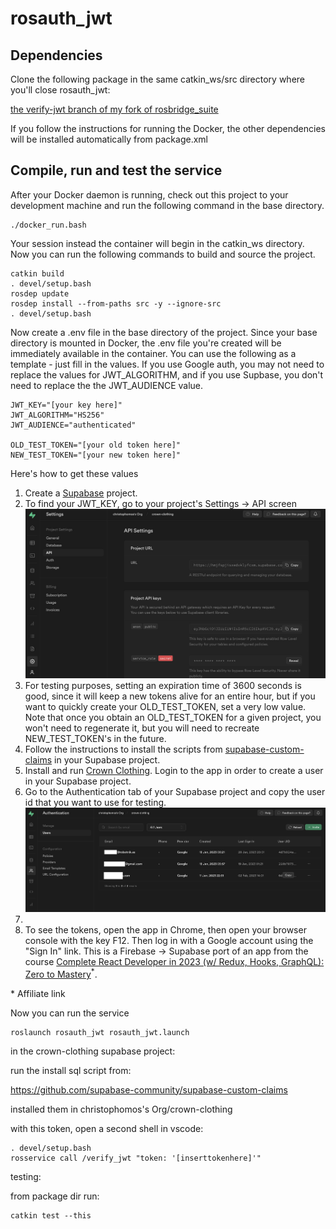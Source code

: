 # rosauth_jwt

## Dependencies


Clone the following package in the same catkin_ws/src directory where you'll close rosauth_jwt:

[the verify-jwt branch of my fork of rosbridge_suite](https://github.com/ChrisPaliqaw/rosbridge_suite/tree/verify-jwt)

If you follow the instructions for running the Docker, the other dependencies will be installed automatically from package.xml

## Compile, run and test the service
After your Docker daemon is running, check out this project to your development machine and run the following command in the base directory.
```
./docker_run.bash
```

Your session instead the container will begin in the catkin_ws directory. Now you can run the following commands to build and source the project.
```
catkin build
. devel/setup.bash
rosdep update
rosdep install --from-paths src -y --ignore-src
. devel/setup.bash 
```

Now create a .env file in the base directory of the project. Since your base directory is mounted in Docker, the .env file
you're created will be immediately available in the container. You can use the following as a template - just fill in the values.
If you use Google auth, you may not need to replace the values for JWT_ALGORITHM, and if you use Supbase, you don't need to replace the
the JWT_AUDIENCE value.

```
JWT_KEY="[your key here]"
JWT_ALGORITHM="HS256"
JWT_AUDIENCE="authenticated"

OLD_TEST_TOKEN="[your old token here]"
NEW_TEST_TOKEN="[your new token here]"
```

Here's how to get these values

1. Create a [Supabase](https://supabase.com/) project.
2. To find your JWT_KEY, go to your project's Settings -> API screen
![Supabase JWT secret screen](supabase_secrets.png)
3. For testing purposes, setting an expiration time of 3600 seconds is good, since it will keep a new tokens alive for an entire hour, but if you want to quickly create your OLD_TEST_TOKEN, set a very low value. Note that once you obtain an OLD_TEST_TOKEN for a given project, you won't need to regenerate
it, but you will need to recreate NEW_TEST_TOKEN's in the future.
4. Follow the instructions to install the scripts from [supabase-custom-claims](https://github.com/supabase-community/supabase-custom-claims) in your Supabase project.  
5. Install and run [Crown Clothing](https://github.com/ChrisPaliqaw/crown-clothing). Login to the app in order to create a user in your Supabase project.
6. Go to the Authentication tab of your Supabase project and copy the user id that you want to use for testing.
![Copy a user id](supbase_user_id.png)
7. 
8. To see the tokens, open the app in Chrome, then open your browser console with the key F12. Then log in with a Google account using the "Sign In" link. This is a Firebase -> Supabase port of an app from the course [Complete React Developer in 2023 (w/ Redux, Hooks, GraphQL): Zero to Mastery](https://academy.zerotomastery.io/a/aff_wx711nm4/external?affcode=441520_3jijbywc)<sup>*</sup>.

\* Affiliate link

Now you can run the service
```
roslaunch rosauth_jwt rosauth_jwt.launch
```


in the crown-clothing supabase project:

run the install sql script from:

https://github.com/supabase-community/supabase-custom-claims

installed them in christophomos's Org/crown-clothing

with this token, open a second shell in vscode:
```
. devel/setup.bash 
rosservice call /verify_jwt "token: '[inserttokenhere]'" 
```

testing:

from package dir run:
```
catkin test --this
```

